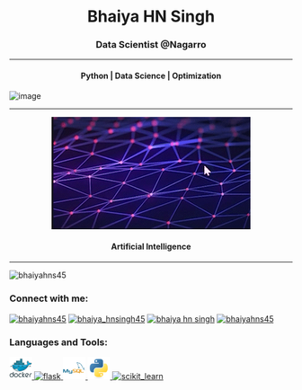<h1 align="center">Bhaiya HN Singh</h1>
<h3 align="center">Data Scientist @Nagarro</h3>

---

<h4 align="center">Python | Data Science | Optimization</h4>

![image](https://user-images.githubusercontent.com/72096831/125183675-1a29f200-e236-11eb-8b50-97fd38927002.png)

---


<p align="center">
  <img src="https://github.com/Bhaiyahns45/Bhaiyahns45/blob/e8681c2b3c7105a4f0ffa098f2355620f2f2d1a6/Ai_gif.gif" alt="animated" />
</p>

<h4 align="center"> Artificial Intelligence </h4>

---

<p align="left"> <img src="https://komarev.com/ghpvc/?username=bhaiyahns45&label=Profile%20views&color=0e75b6&style=flat" alt="bhaiyahns45" /> </p>



<h3 align="left">Connect with me:</h3>
<p align="left">
<a href="https://linkedin.com/in/bhaiyahns45" target="blank"><img align="center" src="https://raw.githubusercontent.com/rahuldkjain/github-profile-readme-generator/master/src/images/icons/Social/linked-in-alt.svg" alt="bhaiyahns45" height="30" width="40" /></a>
<a href="https://instagram.com/bhaiya_hnsingh45" target="blank"><img align="center" src="https://raw.githubusercontent.com/rahuldkjain/github-profile-readme-generator/master/src/images/icons/Social/instagram.svg" alt="bhaiya_hnsingh45" height="30" width="40" /></a>
<a href="https://www.youtube.com/channel/UCqNDrttqajD59JbHwVVmaUw" target="blank"><img align="center" src="https://raw.githubusercontent.com/rahuldkjain/github-profile-readme-generator/master/src/images/icons/Social/youtube.svg" alt="bhaiya hn singh" height="30" width="40" /></a>
<a href="https://www.hackerrank.com/bhaiyahns45" target="blank"><img align="center" src="https://raw.githubusercontent.com/rahuldkjain/github-profile-readme-generator/master/src/images/icons/Social/hackerrank.svg" alt="bhaiyahns45" height="30" width="40" /></a>
</p>





<h3 align="left">Languages and Tools:</h3>
<p align="left"> <a href="https://www.docker.com/" target="_blank"> <img src="https://raw.githubusercontent.com/devicons/devicon/master/icons/docker/docker-original-wordmark.svg" alt="docker" width="40" height="40"/> </a> <a href="https://flask.palletsprojects.com/" target="_blank"> <img src="https://www.vectorlogo.zone/logos/pocoo_flask/pocoo_flask-icon.svg" alt="flask" width="40" height="40"/> </a> <a href="https://www.mysql.com/" target="_blank"> <img src="https://raw.githubusercontent.com/devicons/devicon/master/icons/mysql/mysql-original-wordmark.svg" alt="mysql" width="40" height="40"/> </a> <a href="https://www.python.org" target="_blank"> <img src="https://raw.githubusercontent.com/devicons/devicon/master/icons/python/python-original.svg" alt="python" width="40" height="40"/> </a> <a href="https://scikit-learn.org/" target="_blank"> <img src="https://upload.wikimedia.org/wikipedia/commons/0/05/Scikit_learn_logo_small.svg" alt="scikit_learn" width="40" height="40"/> </a> </p>

